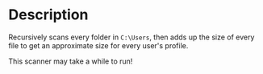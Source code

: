 # Description

Recursively scans every folder in `C:\Users`, then adds up the size of every file to get an approximate size for every user's profile.

This scanner may take a while to run!